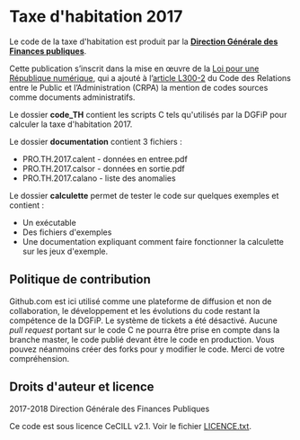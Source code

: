 # Taxe d'habitation 2017

Le code de la taxe d'habitation est produit par la **[Direction
Générale des Finances
publiques](https://www.economie.gouv.fr/dgfip)**.

Cette publication s’inscrit dans la mise en œuvre de la [Loi pour une
République
numérique](https://www.legifrance.gouv.fr/affichTexte.do;jsessionid=9DEF56AB5707222923E5987E65335EF1.tplgfr29s_2?cidTexte=JORFTEXT000033202746&categorieLien=id),
qui a ajouté à l’[article
L300-2](https://www.legifrance.gouv.fr/affichCodeArticle.do?cidTexte=LEGITEXT000031366350&idArticle=LEGIARTI000031367689&dateTexte=&categorieLien=cid)
du Code des Relations entre le Public et l’Administration (CRPA) la
mention de codes sources comme documents administratifs.

Le dossier **code_TH** contient les scripts C tels qu'utilisés par la
DGFiP pour calculer la taxe d'habitation 2017.

Le dossier **documentation** contient 3 fichiers : 
* PRO.TH.2017.calent - données en entree.pdf 
* PRO.TH.2017.calsor - données en sortie.pdf 
* PRO.TH.2017.calano - liste des anomalies

Le dossier **calculette** permet de tester le code sur quelques
exemples et contient :
* Un exécutable
* Des fichiers d'exemples
* Une documentation expliquant comment faire fonctionner la calculette sur les jeux d'exemple.

## Politique de contribution

Github.com est ici utilisé comme une plateforme de diffusion et non de
collaboration, le développement et les évolutions du code restant la
compétence de la DGFiP.  Le système de tickets a été désactivé.
Aucune _pull request_ portant sur le code C ne pourra être prise en
compte dans la branche master, le code publié devant être le code en
production.  Vous pouvez néanmoins créer des forks pour y modifier le
code.  Merci de votre compréhension.

## Droits d'auteur et licence

2017-2018 Direction Générale des Finances Publiques

Ce code est sous licence CeCILL v2.1.  Voir le fichier
[LICENCE.txt](LICENCE.txt).


